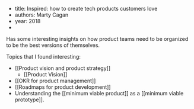 - title: Inspired: how to create tech products customers love
- authors: Marty Cagan
- year: 2018
- 

Has some interesting insights on how product teams need to be organized to be the best versions of themselves. 

Topics that I found interesting: 
- [[Product vision and product strategy]]
	- [[Product Vision]]
- [[OKR for product management]]
- [[Roadmaps for product development]]
- Understanding the [[minimum viable product]] as a [[minimum viable prototype]]. 

